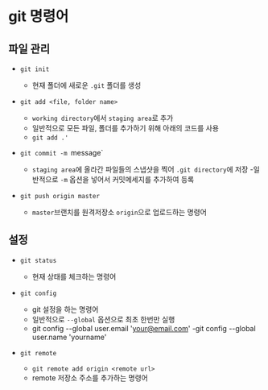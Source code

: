 # git 명령어

## 파일 관리
- `git init`
    - 현재 폴더에 새로운 `.git` 폴더를 생성

- `git add <file, folder name>`
    - `working directory`에서 `staging area`로 추가
    - 일반적으로 모든 파일, 폴더를 추가하기 위해 아래의 코드를 사용
    - `git add .'`

- `git commit -m `message`
    - `staging area`에 올라간 파일들의 스냅샷을 찍어 `.git directory`에 저장
    -일반적으로 `-m` 옵션을 넣어서 커밋메세지를 추가하여 등록

- `git push origin master`
    - `master`브랜치를 원격저장소 `origin`으로 업로드하는 명령어

## 설정
- `git status`
    - 현재 상태를 체크하는 명령어


- `git config`
    - git 설정을 하는 명령어
    - 일반적으로 `--global` 옵션으로 최초 한번만 실행
    - git config --global user.email 'your@email.com'
    -git config --global user.name 'yourname'

- `git remote`
    - `git remote add origin <remote url>`
    - remote 저장소 주소를 추가하는 명령어


